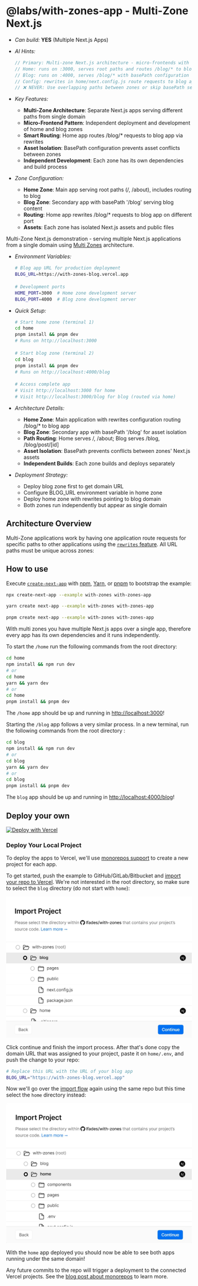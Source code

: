 # @labs/with-zones-app - Multi-Zone Next.js

- _Can build:_ **YES** (Multiple Next.js Apps)

- _AI Hints:_

  ```typescript
  // Primary: Multi-zone Next.js architecture - micro-frontends with domain routing
  // Home: runs on :3000, serves root paths and routes /blog/* to blog app
  // Blog: runs on :4000, serves /blog/* with basePath configuration
  // Config: rewrites in home/next.config.js route requests to blog app
  // ❌ NEVER: Use overlapping paths between zones or skip basePath setup
  ```

- _Key Features:_
  - **Multi-Zone Architecture**: Separate Next.js apps serving different paths from single domain
  - **Micro-Frontend Pattern**: Independent deployment and development of home and blog zones
  - **Smart Routing**: Home app routes /blog/* requests to blog app via rewrites
  - **Asset Isolation**: BasePath configuration prevents asset conflicts between zones
  - **Independent Development**: Each zone has its own dependencies and build process

- _Zone Configuration:_
  - **Home Zone**: Main app serving root paths (/, /about), includes routing to blog
  - **Blog Zone**: Secondary app with basePath '/blog' serving blog content
  - **Routing**: Home app rewrites /blog/* requests to blog app on different port
  - **Assets**: Each zone has isolated Next.js assets and public files

Multi-Zone Next.js demonstration - serving multiple Next.js applications from a single domain using [Multi Zones](https://nextjs.org/docs/advanced-features/multi-zones) architecture.

- _Environment Variables:_
  ```bash
  # Blog app URL for production deployment
  BLOG_URL=https://with-zones-blog.vercel.app
  
  # Development ports
  HOME_PORT=3000  # Home zone development server
  BLOG_PORT=4000  # Blog zone development server
  ```

- _Quick Setup:_
  ```bash
  # Start home zone (terminal 1)
  cd home
  pnpm install && pnpm dev
  # Runs on http://localhost:3000
  
  # Start blog zone (terminal 2)  
  cd blog
  pnpm install && pnpm dev
  # Runs on http://localhost:4000/blog
  
  # Access complete app
  # Visit http://localhost:3000 for home
  # Visit http://localhost:3000/blog for blog (routed via home)
  ```

- _Architecture Details:_
  - **Home Zone**: Main application with rewrites configuration routing /blog/* to blog app
  - **Blog Zone**: Secondary app with basePath '/blog' for asset isolation
  - **Path Routing**: Home serves /, /about; Blog serves /blog, /blog/post/[id]
  - **Asset Isolation**: BasePath prevents conflicts between zones' Next.js assets
  - **Independent Builds**: Each zone builds and deploys separately

- _Deployment Strategy:_
  - Deploy blog zone first to get domain URL
  - Configure BLOG_URL environment variable in home zone
  - Deploy home zone with rewrites pointing to blog domain
  - Both zones run independently but appear as single domain

## Architecture Overview

Multi-Zone applications work by having one application route requests for specific paths to other applications using the [`rewrites` feature](https://nextjs.org/docs/pages/api-reference/config/next-config-js/rewrites). All URL paths must be unique across zones:

## How to use

Execute [`create-next-app`](https://github.com/vercel/next.js/tree/canary/packages/create-next-app) with [npm](https://docs.npmjs.com/cli/init), [Yarn](https://yarnpkg.com/lang/en/docs/cli/create/), or [pnpm](https://pnpm.io) to bootstrap the example:

```bash
npx create-next-app --example with-zones with-zones-app
```

```bash
yarn create next-app --example with-zones with-zones-app
```

```bash
pnpm create next-app --example with-zones with-zones-app
```

With multi zones you have multiple Next.js apps over a single app, therefore every app has its own dependencies and it runs independently.

To start the `/home` run the following commands from the root directory:

```bash
cd home
npm install && npm run dev
# or
cd home
yarn && yarn dev
# or
cd home
pnpm install && pnpm dev
```

The `/home` app should be up and running in [http://localhost:3000](http://localhost:3000)!

Starting the `/blog` app follows a very similar process. In a new terminal, run the following commands from the root directory :

```bash
cd blog
npm install && npm run dev
# or
cd blog
yarn && yarn dev
# or
cd blog
pnpm install && pnpm dev
```

The `blog` app should be up and running in [http://localhost:4000/blog](http://localhost:4000/blog)!

## Deploy your own

[![Deploy with Vercel](https://vercel.com/button)](https://vercel.com/new/clone?repository-url=https://github.com/vercel/next.js/tree/canary/examples/with-zones&project-name=with-zones&repository-name=with-zones)

### Deploy Your Local Project

To deploy the apps to Vercel, we'll use [monorepos support](https://vercel.com/blog/monorepos) to create a new project for each app.

To get started, push the example to GitHub/GitLab/Bitbucket and [import your repo to Vercel](https://vercel.com/new?utm_source=github&utm_medium=readme&utm_campaign=next-example). We're not interested in the root directory, so make sure to select the `blog` directory (do not start with `home`):

![Import flow for blog app](docs/import-blog.jpg)

Click continue and finish the import process. After that's done copy the domain URL that was assigned to your project, paste it on `home/.env`, and push the change to your repo:

```bash
# Replace this URL with the URL of your blog app
BLOG_URL="https://with-zones-blog.vercel.app"
```

Now we'll go over the [import flow](https://vercel.com/new?utm_source=github&utm_medium=readme&utm_campaign=next-example) again using the same repo but this time select the `home` directory instead:

![Import flow for home app](docs/import-home.jpg)

With the `home` app deployed you should now be able to see both apps running under the same domain!

Any future commits to the repo will trigger a deployment to the connected Vercel projects. See the [blog post about monorepos](https://vercel.com/blog/monorepos) to learn more.
